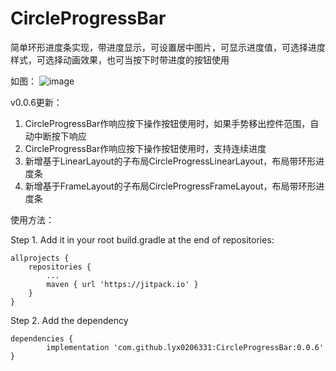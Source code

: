 # CircleProgressBar
简单环形进度条实现，带进度显示，可设置居中图片，可显示进度值，可选择进度样式，可选择动画效果，也可当按下时带进度的按钮使用

如图：
    ![image](https://github.com/lyx0206331/repositpry/master/CircleProgressBar/previews/screenshot_0.png)

v0.0.6更新：
1. CircleProgressBar作响应按下操作按钮使用时，如果手势移出控件范围，自动中断按下响应
2. CircleProgressBar作响应按下操作按钮使用时，支持连续进度
3. 新增基于LinearLayout的子布局CircleProgressLinearLayout，布局带环形进度条
3. 新增基于FrameLayout的子布局CircleProgressFrameLayout，布局带环形进度条

使用方法：

Step 1. Add it in your root build.gradle at the end of repositories:

	allprojects {
		repositories {
			...
			maven { url 'https://jitpack.io' }
		}
	}
Step 2. Add the dependency

	dependencies {
	        implementation 'com.github.lyx0206331:CircleProgressBar:0.0.6'
	}

